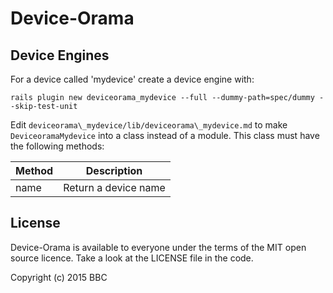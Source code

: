 # Device-Orama

## Device Engines

For a device called 'mydevice' create a device engine with:

```
rails plugin new deviceorama_mydevice --full --dummy-path=spec/dummy --skip-test-unit
```

Edit `deviceorama\_mydevice/lib/deviceorama\_mydevice.md` to make
`DeviceoramaMydevice` into a class instead of a module. This class must have
the following methods:

| Method      | Description                                    |
|-------------|------------------------------------------------|
| name        | Return a device name                           |

## License

Device-Orama is available to everyone under the terms of the MIT open source licence.
Take a look at the LICENSE file in the code.

Copyright (c) 2015 BBC
